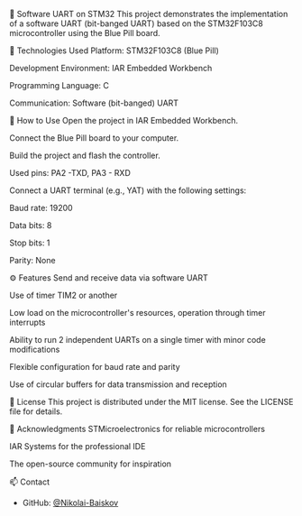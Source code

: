 
🧵 Software UART on STM32
This project demonstrates the implementation of a software UART (bit-banged UART) based on the STM32F103C8 microcontroller using the Blue Pill board.

🔧 Technologies Used
Platform: STM32F103C8 (Blue Pill)

Development Environment: IAR Embedded Workbench

Programming Language: C

Communication: Software (bit-banged) UART

🚀 How to Use
Open the project in IAR Embedded Workbench.

Connect the Blue Pill board to your computer.

Build the project and flash the controller.

Used pins: PA2 -TXD, PA3 - RXD

Connect a UART terminal (e.g., YAT) with the following settings:

Baud rate: 19200

Data bits: 8

Stop bits: 1

Parity: None

⚙️ Features
Send and receive data via software UART

Use of timer TIM2 or another

Low load on the microcontroller's resources, operation through timer interrupts

Ability to run 2 independent UARTs on a single timer with minor code modifications

Flexible configuration for baud rate and parity

Use of circular buffers for data transmission and reception

📄 License
This project is distributed under the MIT license. See the LICENSE file for details.

🙌 Acknowledgments
STMicroelectronics for reliable microcontrollers

IAR Systems for the professional IDE

The open-source community for inspiration

📫 Contact
- GitHub: [@Nikolai-Baiskov](https://github.com/Nikolai-Baiskov)
